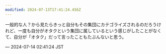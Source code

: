 ```yaml
---
modified: 2024-07-13T17:41:24.456Z
---
```


<p>一般的な人？から見たらきっと自分もその集団にカテゴライズされるのだろうけれど、一度も自分がオタクという集団に属しているという感じがしたことがなくて、自分が「オタク」だって言ったこともたぶんないと思う。</p>

&mdash; 2024-07-14 02:41:24 JST

<!-- Original URL: https://mastodon.social/@sakuramochi0/112780409861381580-->
